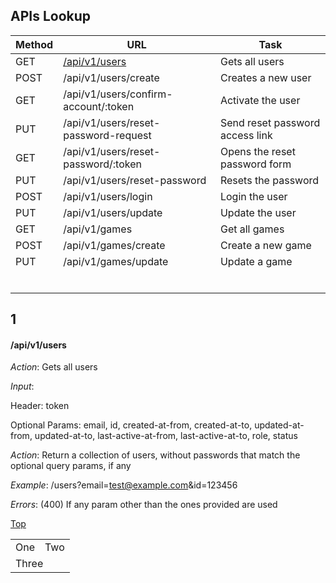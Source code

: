 ## APIs Lookup

| Method |                  URL                 |                Task             |
|--------|--------------------------------------|---------------------------------|
| GET    | [/api/v1/users](#1)                  | Gets all users                  |
| POST   | /api/v1/users/create                 | Creates a new user              |
| GET    | /api/v1/users/confirm-account/:token | Activate the user               |
| PUT    | /api/v1/users/reset-password-request | Send reset password access link |
| GET    | /api/v1/users/reset-password/:token  | Opens the reset password form   |
| PUT    | /api/v1/users/reset-password         | Resets the password             |
| POST   | /api/v1/users/login                  | Login the user                  |
| PUT    | /api/v1/users/update                 | Update the user                 |
| GET    | /api/v1/games                        | Get all games                   |
| POST   | /api/v1/games/create                 | Create a new game               |
| PUT    | /api/v1/games/update                 | Update a game                   |
|        |                                      |                                 |
|        |                                      |                                 |
|        |                                      |                                 |
|        |                                      |                                 |
|        |                                      |                                 |
|        |                                      |                                 |

## 1
#### /api/v1/users

_Action_: Gets all users

_Input_:

Header: token

Optional Params: email, id, created-at-from, created-at-to, updated-at-from, updated-at-to, last-active-at-from, last-active-at-to, role, status

_Action_: Return a collection of users, without passwords that match the optional query params, if any

_Example_: /users?email=test@example.com&id=123456

_Errors_: (400) If any param other than the ones provided are used


[Top](#apis-lookup)


<table>
  <tr>
    <td>One</td>
    <td>Two</td>
  </tr>
  <tr>
    <td colspan="2">Three</td>
  </tr>
</table>

